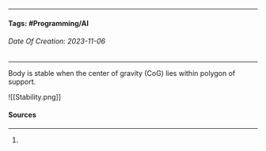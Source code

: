 __________________________________________________________________________
#### **Tags:** #Programming/AI 
###### *Date Of Creation: 2023-11-06*
__________________________________________________________________________

Body is stable when the center of gravity (CoG) lies within polygon of support.

![[Stability.png]]
#### Sources
__________________________________________________________________________
1. 